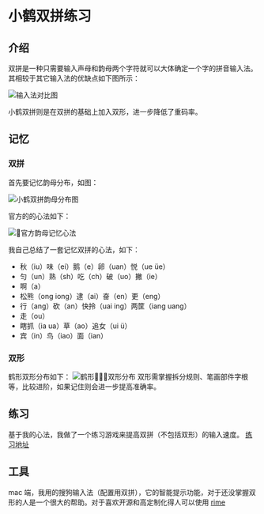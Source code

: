 # 小鹤双拼练习

## 介绍

双拼是一种只需要输入声母和韵母两个字符就可以大体确定一个字的拼音输入法。其相较于其它输入法的优缺点如下图所示：

![输入法对比图](http://7nj0to.com1.z0.glb.clouddn.com/shurufaduibi.jpg)

小鹤双拼则是在双拼的基础上加入双形，进一步降低了重码率。

## 记忆

### 双拼

首先要记忆韵母分布，如图：

![小鹤双拼韵母分布图](http://7nj0to.com1.z0.glb.clouddn.com/308941.png)

官方的的心法如下：

![官方韵母记忆心法](http://7nj0to.com1.z0.glb.clouddn.com/3676164-7c318cc758217f4f.png)

我自己总结了一套记忆双拼的心法，如下：

* 秋（iu）味（ei）鹅（e）卵（uan）悦（ue üe）
* 匀（un）熟（sh）吃（ch）破（uo）撇（ie）
* 啊（a）
* 松熊（ong iong）逮（ai）奋（en）更（eng）
* 行（ang）砍（an）快拎（uai ing）两筐（iang uang）
* 走（ou）
* 瞎抓（ia ua）草（ao）追女（ui ü）
* 宾（in）鸟（iao）面（ian）

### 双形

鹤形双形分布如下：
![鹤形双形分布](http://7nj0to.com1.z0.glb.clouddn.com/3676164-15db56ebe284b881.png)
双形需掌握拆分规则、笔画部件字根等，比较进阶，如果记住则会进一步提高准确率。

## 练习

基于我的心法，我做了一个练习游戏来提高双拼（不包括双形）的输入速度。
[练习地址](https://bulatie.github.io/flypy-practice/)

## 工具

mac 端，我用的搜狗输入法（配置用双拼），它的智能提示功能，对于还没掌握双形的人是一个很大的帮助。对于喜欢开源和高定制化得人可以使用 [rime](http://rime.im/)
